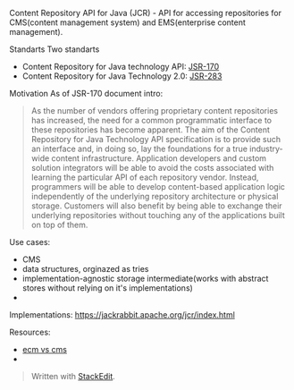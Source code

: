 Content Repository API for Java (JCR) - API for accessing repositories for CMS(content management system) and EMS(enterprise content management).

Standarts
Two standarts
 - Content Repository for Java technology API: [JSR-170](https://download.oracle.com/otndocs/jcp/contentrepository-1.0-fr-oth-JSpec/) 
 - Content Repository for Java Technology 2.0: [JSR-283](https://download.oracle.com/otndocs/jcp/content_repository-2.0-fr-oth-JSpec/)

Motivation
As of JSR-170 document intro:
> As the number of vendors offering proprietary content repositories has increased, the need for a common programmatic interface to these repositories has become apparent. The aim of the Content Repository for Java Technology API specification is to provide such an interface and, in doing so, lay the foundations for a true industry-wide content infrastructure.
    Application developers and custom solution integrators will be able to avoid the costs associated with learning the particular API of each repository vendor. Instead, programmers will be able to develop content-based application logic independently of the underlying repository architecture or physical storage.
    Customers will also benefit by being able to exchange their underlying repositories without touching any of the applications built on top of them.

Use cases:
 - CMS
 - data structures, orginazed as tries
 - implementation-agnostic storage intermediate(works with abstract stores without relying on it's implementations)
- 

Implementations:
https://jackrabbit.apache.org/jcr/index.html

Resources:

 - [ecm vs cms](https://www.aodocs.com/blog/ecm-vs-cms-difference)
 - 

> Written with [StackEdit](https://stackedit.io/).
<!--stackedit_data:
eyJoaXN0b3J5IjpbNjMyNTM0NTQ1LC0xMzY3NTU3MTY5LDE1OD
k1MjAyNjAsMjExMjUyMjM5LC0zMDQxMDUzMDddfQ==
-->